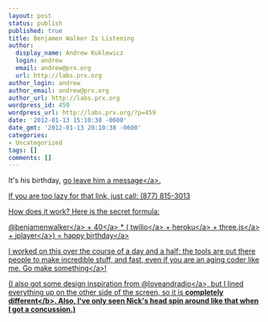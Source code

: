 ```yaml
---
layout: post
status: publish
published: true
title: Benjamen Walker Is Listening
author:
  display_name: Andrew Kuklewicz
  login: andrew
  email: andrew@prx.org
  url: http://labs.prx.org
author_login: andrew
author_email: andrew@prx.org
author_url: http://labs.prx.org
wordpress_id: 459
wordpress_url: http://labs.prx.org/?p=459
date: '2012-01-13 15:10:38 -0600'
date_gmt: '2012-01-13 20:10:38 -0600'
categories:
- Uncategorized
tags: []
comments: []
---
```

<p>It's his birthday, <a href="http:&#47;&#47;benjamenwalker.com" target="_blank">go leave him a message<&#47;a>.</p>
<p>If you are too lazy for that link, just call: (877) 815-3013</p>
<p>How does it work? Here is the secret formula:</p>
<p><a href="https:&#47;&#47;twitter.com&#47;#!&#47;BenjamenWalker">@benjamenwalker<&#47;a> + <a href="http:&#47;&#47;en.wikipedia.org&#47;wiki&#47;January_12">40<&#47;a>  * ( <a href="http:&#47;&#47;www.twilio.com&#47;">twilio<&#47;a> + <a href="http:&#47;&#47;www.heroku.com&#47;">heroku<&#47;a> + <a href="http:&#47;&#47;mrdoob.github.com&#47;three.js&#47;">three.js<&#47;a>  + <a href="http:&#47;&#47;jplayer.org&#47;">jplayer<&#47;a>) = <a href="http:&#47;&#47;www.easy-birthday-cakes.com&#47;images&#47;toilet-40th-birthday-cake-21322529.jpg">happy birthday<&#47;a></p>
<p>I worked on this over the course of a day and a half; the tools are out there people to make incredible stuff, and fast, even if you are an aging coder like me.  <a href="http:&#47;&#47;codeyear.com&#47;">Go make something<&#47;a>!</p>
<p>(I also got some design inspiration from <a href="http:&#47;&#47;loveandradio.org&#47;">@loveandradio<&#47;a>, but I lined everything up on the other side of the screen, so it is <b>completely different<&#47;b>.  Also, I've only seen Nick's head spin around like that when I got a concussion.)</p>
